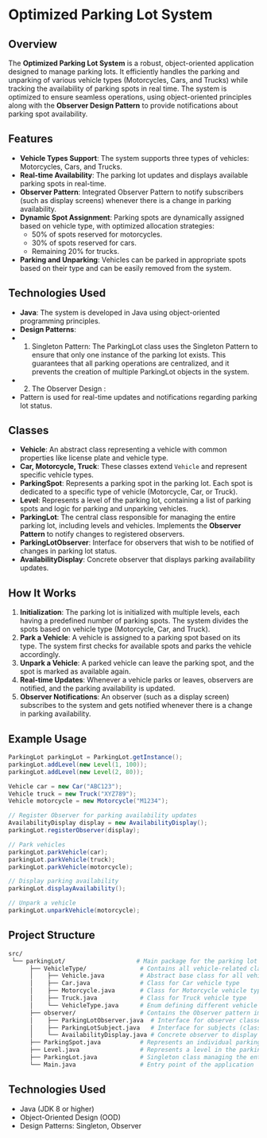 # Optimized Parking Lot System

## Overview

The **Optimized Parking Lot System** is a robust, object-oriented application designed to manage parking lots. It efficiently handles the parking and unparking of various vehicle types (Motorcycles, Cars, and Trucks) while tracking the availability of parking spots in real time. The system is optimized to ensure seamless operations, using object-oriented principles along with the **Observer Design Pattern** to provide notifications about parking spot availability.

## Features

- **Vehicle Types Support**: The system supports three types of vehicles: Motorcycles, Cars, and Trucks.
- **Real-time Availability**: The parking lot updates and displays available parking spots in real-time.
- **Observer Pattern**: Integrated Observer Pattern to notify subscribers (such as display screens) whenever there is a change in parking availability.
- **Dynamic Spot Assignment**: Parking spots are dynamically assigned based on vehicle type, with optimized allocation strategies:
  - 50% of spots reserved for motorcycles.
  - 30% of spots reserved for cars.
  - Remaining 20% for trucks.
- **Parking and Unparking**: Vehicles can be parked in appropriate spots based on their type and can be easily removed from the system.

## Technologies Used

- **Java**: The system is developed in Java using object-oriented programming principles.
- **Design Patterns**:
- 1. Singleton Pattern:
The ParkingLot class uses the Singleton Pattern to ensure that only one instance of the parking lot exists. This guarantees that all parking operations are centralized, and it prevents the creation of multiple ParkingLot objects in the system.
- 2. The Observer Design :
- Pattern is used for real-time updates and notifications regarding parking lot status.

## Classes

- **Vehicle**: An abstract class representing a vehicle with common properties like license plate and vehicle type.
- **Car, Motorcycle, Truck**: These classes extend `Vehicle` and represent specific vehicle types.
- **ParkingSpot**: Represents a parking spot in the parking lot. Each spot is dedicated to a specific type of vehicle (Motorcycle, Car, or Truck).
- **Level**: Represents a level of the parking lot, containing a list of parking spots and logic for parking and unparking vehicles.
- **ParkingLot**: The central class responsible for managing the entire parking lot, including levels and vehicles. Implements the **Observer Pattern** to notify changes to registered observers.
- **ParkingLotObserver**: Interface for observers that wish to be notified of changes in parking lot status.
- **AvailabilityDisplay**: Concrete observer that displays parking availability updates.

## How It Works

1. **Initialization**: The parking lot is initialized with multiple levels, each having a predefined number of parking spots. The system divides the spots based on vehicle type (Motorcycle, Car, and Truck).
2. **Park a Vehicle**: A vehicle is assigned to a parking spot based on its type. The system first checks for available spots and parks the vehicle accordingly.
3. **Unpark a Vehicle**: A parked vehicle can leave the parking spot, and the spot is marked as available again.
4. **Real-time Updates**: Whenever a vehicle parks or leaves, observers are notified, and the parking availability is updated.
5. **Observer Notifications**: An observer (such as a display screen) subscribes to the system and gets notified whenever there is a change in parking availability.

## Example Usage

```java
ParkingLot parkingLot = ParkingLot.getInstance();
parkingLot.addLevel(new Level(1, 100));
parkingLot.addLevel(new Level(2, 80));

Vehicle car = new Car("ABC123");
Vehicle truck = new Truck("XYZ789");
Vehicle motorcycle = new Motorcycle("M1234");

// Register Observer for parking availability updates
AvailabilityDisplay display = new AvailabilityDisplay();
parkingLot.registerObserver(display);

// Park vehicles
parkingLot.parkVehicle(car);
parkingLot.parkVehicle(truck);
parkingLot.parkVehicle(motorcycle);

// Display parking availability
parkingLot.displayAvailability();

// Unpark a vehicle
parkingLot.unparkVehicle(motorcycle);
```
## Project Structure
```bash
src/
 └── parkingLot/                    # Main package for the parking lot system
      ├── VehicleType/               # Contains all vehicle-related classes and enums
      │    ├── Vehicle.java          # Abstract base class for all vehicle types
      │    ├── Car.java              # Class for Car vehicle type
      │    ├── Motorcycle.java       # Class for Motorcycle vehicle type
      │    ├── Truck.java            # Class for Truck vehicle type
      │    └── VehicleType.java      # Enum defining different vehicle types
      ├── observer/                  # Contains the Observer pattern implementation
      │    ├── ParkingLotObserver.java  # Interface for observer classes
      │    ├── ParkingLotSubject.java   # Interface for subjects (classes that notify observers)
      │    └── AvailabilityDisplay.java # Concrete observer to display parking availability
      ├── ParkingSpot.java           # Represents an individual parking spot
      ├── Level.java                 # Represents a level in the parking lot
      ├── ParkingLot.java            # Singleton class managing the entire parking lot system
      └── Main.java                  # Entry point of the application

```
## Technologies Used
- Java (JDK 8 or higher)
- Object-Oriented Design (OOD)
- Design Patterns: Singleton, Observer


